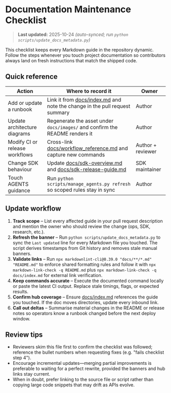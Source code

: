 # Documentation Maintenance Checklist

> **Last updated:** 2025-10-24 _(auto-synced; run `python scripts/update_docs_metadata.py`)_

This checklist keeps every Markdown guide in the repository dynamic. Follow the
steps whenever you touch project documentation so contributors always land on
fresh instructions that match the shipped code.

## Quick reference
| Action | Where to record it | Owner |
| --- | --- | --- |
| Add or update a runbook | Link it from [docs/index.md](index.md) and note the change in the pull request summary | Author |
| Update architecture diagrams | Regenerate the asset under `docs/images/` and confirm the README renders it | Author |
| Modify CI or release workflows | Cross-link [docs/workflow_reference.md](workflow_reference.md) and capture new commands | Author + reviewer |
| Change SDK behaviour | Update [docs/sdk-overview.md](sdk-overview.md) and [docs/sdk-release-guide.md](sdk-release-guide.md) | SDK maintainer |
| Touch AGENTS guidance | Run `python scripts/manage_agents.py refresh` so scoped rules stay in sync | Author |

## Update workflow
1. **Track scope** – List every affected guide in your pull request description
   and mention the owner who should review the change (ops, SDK, research, etc.).
2. **Refresh the banner** – Run `python scripts/update_docs_metadata.py` to
   sync the `Last updated` line for every Markdown file you touched. The script
   derives timestamps from Git history and removes stale manual banners.
3. **Validate links** – Run `npx markdownlint-cli@0.39.0 "docs/**/*.md" "README.md"` to enforce shared formatting rules and
   follow it with `npx markdown-link-check -q README.md` plus `npx markdown-link-check -q docs/index.md` for external link verification.
4. **Keep commands accurate** – Execute the documented command locally or paste
   the latest CI output. Replace stale timings, flags, or expected results.
5. **Confirm hub coverage** – Ensure [docs/index.md](index.md) references the
   guide you touched. If the doc moves directories, update every inbound link.
6. **Call out deltas** – Summarise material changes in the README or release
   notes so operators know a runbook changed before the next deploy window.

## Review tips
- Reviewers skim this file first to confirm the checklist was followed; reference
  the bullet numbers when requesting fixes (e.g. "fails checklist step 4").
- Encourage incremental updates—merging partial improvements is preferable to
  waiting for a perfect rewrite, provided the banners and hub links stay current.
- When in doubt, prefer linking to the source file or script rather than copying
  large code snippets that may drift as APIs evolve.
